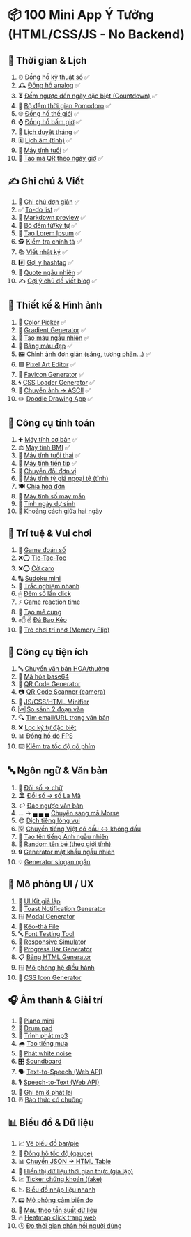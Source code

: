 # 📦 100 Mini App Ý Tưởng (HTML/CSS/JS - No Backend)

## 📅 Thời gian & Lịch

1.  ⏰ [Đồng hồ kỹ thuật số](https://dotphonglong.com/time/01-digital-clock.html) ✅
2.  🕰 [Đồng hồ analog](https://dotphonglong.com/time/02-analog-clock.html) ✅
3.  ⏳ [Đếm ngược đến ngày đặc biệt (Countdown)](https://dotphonglong.com/time/03-countdown.html) ✅
4.  🍅 [Bộ đếm thời gian Pomodoro](https://dotphonglong.com/time/04-pomodoro.html) ✅
5.  🌐 [Đồng hồ thế giới](https://dotphonglong.com/time/05-world-clock.html) ✅
6.  ⌚ [Đồng hồ bấm giờ](https://dotphonglong.com/time/06-stopwatch.html) ✅
7.  📆 [Lịch duyệt tháng](https://dotphonglong.com/time/07-calendar.html) ✅
8.  🗓 [Lịch âm (tĩnh)](https://dotphonglong.com/time/08-luna-calendar.html) ✅
9.  👶 [Máy tính tuổi](https://dotphonglong.com/time/09-age-calculator.html) ✅
10. 🧾 [Tạo mã QR theo ngày giờ](https://dotphonglong.com/time/10-time-qr-code-generator.html) ✅

## ✍️ Ghi chú & Viết

1.  📝 [Ghi chú đơn giản](https://dotphonglong.com/writing/01-note-taker.html) ✅
2.  ✅ [To-do list](https://dotphonglong.com/writing/02-to-do-list.html) ✅
3.  📄 [Markdown preview](https://dotphonglong.com/writing/03-markdown-preview.html) ✅
4.  🔢 [Bộ đếm từ/ký tự](https://dotphonglong.com/writing/04-word-counter.html) ✅
5.  🧪 [Tạo Lorem Ipsum](https://dotphonglong.com/writing/05-lorem-ipsum-generator.html) ✅
6.  🕵️ [Kiểm tra chính tả](https://dotphonglong.com/writing/06-spell-checker.html) ✅
7.  📚 [Viết nhật ký](https://dotphonglong.com/writing/07-journal.html) ✅
8.  #️⃣ [Gợi ý hashtag](https://dotphonglong.com/writing/08-hashtag-generator.html) ✅
9.  💬 [Quote ngẫu nhiên](https://dotphonglong.com/writing/09-quote-generator.html) ✅
10. ✍️ [Gợi ý chủ đề viết blog](https://dotphonglong.com/writing/10-blog-generator.html) ✅

## 🎨 Thiết kế & Hình ảnh

1.  🎨 [Color Picker](https://dotphonglong.com/design/01-color-picker.html) ✅
2.  🌈 [Gradient Generator](https://dotphonglong.com/design/02-gradient-generator.html) ✅
3.  🧊 [Tạo màu ngẫu nhiên](https://dotphonglong.com/design/03-random-color-generator.html) ✅
4.  🎨 [Bảng màu đẹp](https://dotphonglong.com/design/04-palette.html) ✅
5.  🖼 [Chỉnh ảnh đơn giản (sáng, tương phản...)](https://dotphonglong.com/design/05-simple-image-editor.html) ✅
6.  🟩 [Pixel Art Editor](https://dotphonglong.com/design/06-pixel-art-editor.html) ✅
7.  🧱 [Favicon Generator](https://dotphonglong.com/design/07-favicon-generator.html) ✅
8.  🌀 [CSS Loader Generator](https://dotphonglong.com/design/08-css-loader-generator.html) ✅
9.  🧾 [Chuyển ảnh → ASCII](https://dotphonglong.com/design/09-ascii-image-converter.html) ✅
10. ✏️ [Doodle Drawing App](https://dotphonglong.com/design/10-doodle-drawing-app.html) ✅

## 🔢 Công cụ tính toán

1.  ➕ [Máy tính cơ bản](https://dotphonglong.com/calculator/01-basic-calculator.html) ✅
2.  ⚖️ [Máy tính BMI](https://dotphonglong.com/calculator/02-bmi-calculator.html) ✅
3.  🤰 [Máy tính tuổi thai](https://dotphonglong.com/calculator/03-pregnancy-calculator.html) ✅
4.  💸 [Máy tính tiền tip](https://dotphonglong.com/calculator/04-tip-calculator.html) ✅
5.  🔁 [Chuyển đổi đơn vị](https://dotphonglong.com/calculator/05-unit-converter.html)
6.  💱 [Máy tính tỷ giá ngoại tệ (tĩnh)](https://dotphonglong.com/calculator/06-currency-converter.html)
7.  🍽 [Chia hóa đơn](https://dotphonglong.com/calculator/07-tip-calculator.html)
8.  🎲 [Máy tính số may mắn](https://dotphonglong.com/calculator/08-lucky-number-calculator.html)
9.  🍼 [Tính ngày dự sinh](https://dotphonglong.com/calculator/09-birthdate-calculator.html)
10. 📆 [Khoảng cách giữa hai ngày](https://dotphonglong.com/calculator/10-date-difference-calculator.html)

## 🧠 Trí tuệ & Vui chơi

1.  🔢 [Game đoán số](https://dotphonglong.com/games/01-number-guessing-game.html)
2.  ❌⭕ [Tic-Tac-Toe](https://dotphonglong.com/games/02-tic-tac-toe.html)
3.  ❌⭕ [Cờ caro](https://dotphonglong.com/games/03-tic-tac-toe.html)
4.  🔠 [Sudoku mini](https://dotphonglong.com/games/04-sudoku.html)
5.  📝 [Trắc nghiệm nhanh](https://dotphonglong.com/games/05-quiz-generator.html)
6.  🖱 [Đếm số lần click](https://dotphonglong.com/games/06-click-counter.html)
7.  ⚡ [Game reaction time](https://dotphonglong.com/games/07-reaction-time-test.html)
8.  🧩 [Tạo mê cung](https://dotphonglong.com/games/08-maze-generator.html)
9.  ✊✋✌️ [Đá Bao Kéo](https://dotphonglong.com/games/09-rock-paper-scissors.html)
10. 🧠 [Trò chơi trí nhớ (Memory Flip)](https://dotphonglong.com/games/10-memory-game.html)

## 🔧 Công cụ tiện ích

1.  🔤 [Chuyển văn bản HOA/thường](https://dotphonglong.com/tools/01-text-transform.html)
2.  🔐 [Mã hóa base64](https://dotphonglong.com/tools/02-base64-encoder.html)
3.  📱 [QR Code Generator](https://dotphonglong.com/tools/03-qr-code-generator.html)
4.  📷 [QR Code Scanner (camera)](https://dotphonglong.com/tools/04-qr-code-scanner.html)
5.  🔧 [JS/CSS/HTML Minifier](https://dotphonglong.com/tools/05-minifier.html)
6.  🆚 [So sánh 2 đoạn văn](https://dotphonglong.com/tools/06-text-comparator.html)
7.  🔍 [Tìm email/URL trong văn bản](https://dotphonglong.com/tools/07-email-url-extractor.html)
8.  ❌ [Lọc ký tự đặc biệt](https://dotphonglong.com/tools/08-text-filter.html)
9.  📊 [Đồng hồ đo FPS](https://dotphonglong.com/tools/09-fps-counter.html)
10. ⌨️ [Kiểm tra tốc độ gõ phím](https://dotphonglong.com/tools/10-typing-speed-test.html)

## 🔤 Ngôn ngữ & Văn bản

1.  🔢 [Đổi số → chữ](https://dotphonglong.com/languages/01-number-to-text.html)
2.  🏛 [Đổi số → số La Mã](https://dotphonglong.com/languages/02-roman-numeral-converter.html)
3.  ↩️ [Đảo ngược văn bản](https://dotphonglong.com/languages/03-text-reverser.html)
4.  ... → ▄ ▄ ▄ [Chuyển sang mã Morse](https://dotphonglong.com/languages/04-morse-code-converter.html)
5.  😎 [Dịch tiếng lóng vui](https://dotphonglong.com/languages/05-lon-vui-translator.html)
6.  🈳 [Chuyển tiếng Việt có dấu ↔ không dấu](https://dotphonglong.com/languages/06-vietnamese-translator.html)
7.  👤 [Tạo tên tiếng Anh ngẫu nhiên](https://dotphonglong.com/languages/07-name-generator.html)
8.  👶 [Random tên bé (theo giới tính)](https://dotphonglong.com/languages/08-child-name-generator.html)
9.  🔒 [Generator mật khẩu ngẫu nhiên](https://dotphonglong.com/languages/09-password-generator.html)
10. 💡 [Generator slogan ngắn](https://dotphonglong.com/languages/10-slogan-generator.html)

## 📱 Mô phỏng UI / UX

1.  🧩 [UI Kit giả lập](https://dotphonglong.com/ui-ux/01-ui-kit-generator.html)
2.  🔔 [Toast Notification Generator](https://dotphonglong.com/ui-ux/02-toast-generator.html)
3.  🪟 [Modal Generator](https://dotphonglong.com/ui-ux/03-modal-generator.html)
4.  📂 [Kéo-thả File](https://dotphonglong.com/ui-ux/04-drag-and-drop-file.html)
5.  🔤 [Font Testing Tool](https://dotphonglong.com/ui-ux/05-font-testing-tool.html)
6.  📱 [Responsive Simulator](https://dotphonglong.com/ui-ux/06-responsive-simulator.html)
7.  📶 [Progress Bar Generator](https://dotphonglong.com/ui-ux/07-progress-bar-generator.html)
8.  📋 [Bảng HTML Generator](https://dotphonglong.com/ui-ux/08-html-table-generator.html)
9.  🪟 [Mô phỏng hệ điều hành](https://dotphonglong.com/ui-ux/09-os-simulator.html)
10. 🔲 [CSS Icon Generator](https://dotphonglong.com/ui-ux/10-css-icon-generator.html)

## 🎧 Âm thanh & Giải trí

1.  🎹 [Piano mini](https://dotphonglong.com/entertainment/01-piano.html)
2.  🥁 [Drum pad](https://dotphonglong.com/entertainment/02-drum-pad.html)
3.  🎼 [Trình phát mp3](https://dotphonglong.com/entertainment/03-music-player.html)
4.  🌧 [Tạo tiếng mưa](https://dotphonglong.com/entertainment/04-rain-sound-generator.html)
5.  📢 [Phát white noise](https://dotphonglong.com/entertainment/05-white-noise-generator.html)
6.  🎛 [Soundboard](https://dotphonglong.com/entertainment/06-soundboard.html)
7.  🗣 [Text-to-Speech (Web API)](https://dotphonglong.com/entertainment/07-text-to-speech.html)
8.  🎙 [Speech-to-Text (Web API)](https://dotphonglong.com/entertainment/08-speech-to-text.html)
9.  🔴 [Ghi âm & phát lại](https://dotphonglong.com/entertainment/09-record-and-play.html)
10. ⏰ [Báo thức có chuông](https://dotphonglong.com/entertainment/10-alarm-clock.html)

## 📊 Biểu đồ & Dữ liệu

1.  📈 [Vẽ biểu đồ bar/pie](https://dotphonglong.com/graph-data/01-bar-chart-generator.html)
2.  🧭 [Đồng hồ tốc độ (gauge)](https://dotphonglong.com/graph-data/02-gauge-generator.html)
3.  📊 [Chuyển JSON → HTML Table](https://dotphonglong.com/graph-data/03-json-to-html-table.html)
4.  🔄 [Hiển thị dữ liệu thời gian thực (giả lập)](https://dotphonglong.com/graph-data/04-real-time-data-generator.html)
5.  💹 [Ticker chứng khoán (fake)](https://dotphonglong.com/graph-data/05-stock-ticker-generator.html)
6.  📉 [Biểu đồ nhập liệu nhanh](https://dotphonglong.com/graph-data/06-fast-data-entry-chart.html)
7.  📟 [Mô phỏng cảm biến đo](https://dotphonglong.com/graph-data/07-sensor-simulator.html)
8.  🎨 [Màu theo tần suất dữ liệu](https://dotphonglong.com/graph-data/08-color-generator.html)
9.  🔥 [Heatmap click trang web](https://dotphonglong.com/graph-data/09-heatmap-generator.html)
10. 🕒 [ Đo thời gian phản hồi người dùng](https://dotphonglong.com/graph-data/10-performance-test.html)

